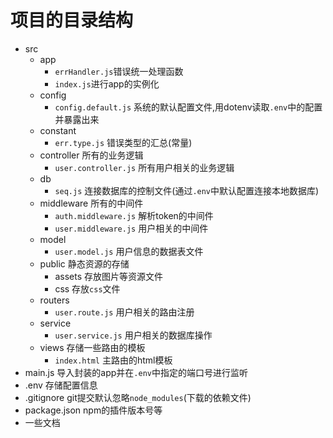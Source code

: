 <!--
 * @Author: 41
 * @Date: 2022-02-17 16:18:06
 * @LastEditors: 41
 * @LastEditTime: 2022-02-17 19:23:28
 * @Description: 
-->
# 项目的目录结构
- src
  - app
    - `errHandler.js`错误统一处理函数
    - `index.js`进行app的实例化
  - config
    - `config.default.js` 系统的默认配置文件,用dotenv读取`.env`中的配置并暴露出来
  - constant
    - `err.type.js` 错误类型的汇总(常量)
  - controller 所有的业务逻辑
    - `user.controller.js` 所有用户相关的业务逻辑
  - db
    - `seq.js` 连接数据库的控制文件(通过`.env`中默认配置连接本地数据库)
  - middleware 所有的中间件
    - `auth.middleware.js` 解析token的中间件
    - `user.middleware.js` 用户相关的中间件
  - model
    - `user.model.js` 用户信息的数据表文件
  - public 静态资源的存储
    - assets 存放图片等资源文件
    - css 存放`css`文件
  - routers
    - `user.route.js` 用户相关的路由注册
  - service
    - `user.service.js` 用户相关的数据库操作
  - views 存储一些路由的模板
    - `index.html` 主路由的html模板
- main.js 导入封装的app并在`.env`中指定的端口号进行监听
- .env 存储配置信息
- .gitignore git提交默认忽略`node_modules`(下载的依赖文件)
- package.json npm的插件版本号等
- 一些文档
